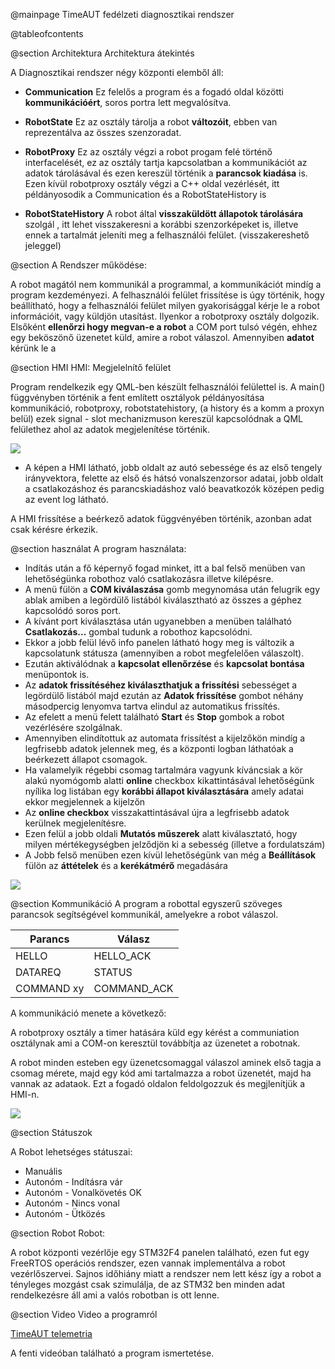  @mainpage TimeAUT fedélzeti diagnosztikai rendszer

 @tableofcontents

 @section Architektura Architektura átekintés

 A Diagnosztikai rendszer négy központi elemből áll:

 * **Communication**
 Ez felelős a program és a fogadó oldal közötti **kommunikációért**, soros portra lett megvalósítva.

 * **RobotState**
 Ez az osztály tárolja a robot **változóit**, ebben van reprezentálva az összes szenzoradat.

 * **RobotProxy**
 Ez az osztály végzi a robot progam felé történő interfacelését, ez az osztály tartja kapcsolatban a kommunikációt
 az adatok tárolásával és ezen kereszül történik a **parancsok kiadása** is.
 Ezen kívül robotproxy osztály végzi a C++ oldal vezérlését, itt példányosodik a Communication és a RobotStateHistory is

 * **RobotStateHistory**
 A robot által **visszaküldött állapotok tárolására** szolgál , itt lehet visszakeresni a korábbi szenzorképeket is,
 illetve ennek a tartalmát jeleníti meg a felhasználói felület. (visszakereshető jeleggel)

 @section A Rendszer működése:

A robot magától nem kommunikál a programmal, a kommunikációt mindíg a program kezdeményezi. A felhasználói felület frissítése is úgy történik,
hogy beállítható, hogy a felhasználói felület milyen gyakorisággal kérje le a robot információit, vagy küldjön utasítást.
Ilyenkor a robotproxy osztály dolgozik.
Elsőként **ellenőrzi hogy megvan-e a robot** a COM port tulsó végén, ehhez egy beköszönő üzenetet küld, amire a robot válaszol.
Amennyiben **adatot** kérünk le a


  @section HMI HMI: Megjelelnítő felület

Program rendelkezik egy QML-ben készült felhasználói felülettel is.
 A main() függvényben történik a fent említett osztályok példányosítása kommunikáció, robotproxy, robotstatehistory, (a history és a komm a proxyn belül)
    ezek signal - slot mechanizmuson kereszül kapcsolódnak a QML felülethez ahol az adatok megjelenítése történik.

![](HMI.jpg)

  * A képen a HMI látható, jobb oldalt az autó sebessége és az első tengely irányvektora,
  felette az első és hátsó vonalszenzorsor adatai, jobb oldalt a csatlakozáshoz és parancskiadáshoz való beavatkozók
  középen pedig az event log látható.

A HMI frissítése a beérkező adatok függvényében történik, azonban adat csak kérésre érkezik.

 @section használat A program használata:
 * Indítás után a fő képernyő fogad minket, itt a bal felső menüben van lehetőségünka  robothoz való csatlakozásra illetve kilépésre.
 * A menü fülön a **COM kiválaszása** gomb megynomása után felugrik egy ablak amiben a legördülő listából kiválasztható az összes a géphez kapcsolódó soros port.
 * A kívánt port kiválasztása után ugyanebben a menüben található **Csatlakozás...** gombal tudunk a robothoz kapcsolódni.
 * Ekkor a jobb felül lévő info panelen látható hogy meg is változik a kapcsolatunk státusza (amennyiben a robot megfelelően válaszolt).
 * Ezután aktiválódnak a **kapcsolat ellenőrzése** és **kapcsolat bontása** menüpontok is.
 * Az **adatok frissítéséhez kiválaszthatjuk a frissítési** sebességet a legördülő listából majd ezután az **Adatok frissítése** gombot néhány másodpercig lenyomva tartva elindul az automatikus frissítés.
 * Az efelett a menü felett található **Start** és **Stop** gombok a robot vezérlésére szolgálnak.
 * Amennyiben elindítottuk az automata frissítést a kijelzőkön mindíg a legfrisebb adatok jelennek meg, és a központi logban láthatóak a beérkezett állapot csomagok.
 * Ha valamelyik régebbi csomag tartalmára vagyunk kíváncsiak a kör alakú nyomógomb alatti **online** checkbox kikattintásával lehetőségünk nyílika  log listában egy **korábbi állapot kiválasztására** amely adatai ekkor megjelennek a kijelzőn
 * Az **online checkbox** visszakattintásával újra a legfrisebb adatok kerülnek megjelenítésre.
 * Ezen felül a jobb oldali **Mutatós műszerek** alatt kiválasztató, hogy milyen mértékegységben jelződjön ki a sebesség (illetve a fordulatszám)
 * A Jobb felső menüben ezen kívül lehetőségünk van még a **Beállítások** fülön az **áttételek** és a **kerékátmérő** megadására

![](UPDATE.png)

  @section Kommunikáció
  A program a robottal egyszerű szöveges parancsok segítségével kommunikál, amelyekre a robot válaszol.

 | Parancs       | Válasz        |
 | ------------- |---------------|
 | HELLO         | HELLO_ACK     |
 | DATAREQ       | STATUS        |
 | COMMAND xy    | COMMAND_ACK   |

A kommunikáció menete a következő:

A robotproxy osztály a timer hatására küld egy kérést a communiation osztálynak ami a COM-on keresztül továbbítja az üzenetet a robotnak.

A robot minden esteben egy üzenetcsomaggal válaszol aminek első tagja a csomag mérete, majd egy kód ami tartalmazza a robot üzenetét, majd ha vannak az adataok.
Ezt a fogadó oldalon feldolgozzuk és megjlenítjük a HMI-n.

![](KOMM.png)

@section Státuszok


A Robot lehetséges státuszai:

* Manuális
* Autonóm - Indításra vár
* Autonóm - Vonalkövetés OK
* Autonóm - Nincs vonal
* Autonóm - Ütközés

 @section Robot Robot:

  A robot központi vezérlője egy STM32F4 panelen található, ezen fut egy FreeRTOS operációs rendszer, ezen vannak implementálva
  a robot vezérlőszervei. Sajnos időhiány miatt a rendszer nem lett kész így a robot a tényleges mozgást csak szimulálja, de
  az STM32 ben minden adat rendelkezésre áll ami a valós robotban is ott lenne.

@section Video Video a programról

[TimeAUT telemetria](http://www.youtube.com/watch?v=7NPC47qMJVg)

A fenti videóban található a program ismertetése.


